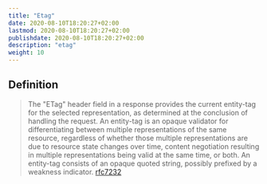```yaml
---
title: "Etag"
date: 2020-08-10T18:20:27+02:00
lastmod: 2020-08-10T18:20:27+02:00
publishdate: 2020-08-10T18:20:27+02:00
description: "etag"
weight: 10
---
```

## Definition
> The "ETag" header field in a response provides the current entity-tag
   for the selected representation, as determined at the conclusion of
   handling the request.  An entity-tag is an opaque validator for
   differentiating between multiple representations of the same
   resource, regardless of whether those multiple representations are
   due to resource state changes over time, content negotiation
   resulting in multiple representations being valid at the same time,
   or both.  An entity-tag consists of an opaque quoted string, possibly
   prefixed by a weakness indicator. [rfc7232](https://tools.ietf.org/html/rfc7232#section-2.3)
